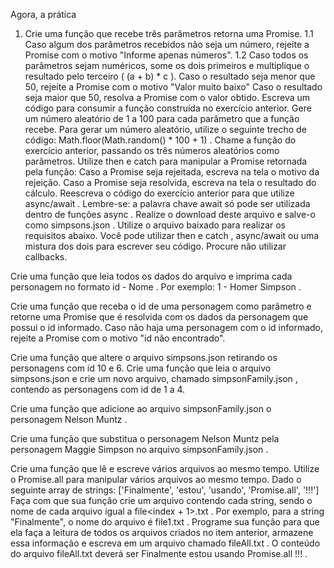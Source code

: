 Agora, a prática

1. Crie uma função que recebe três parâmetros retorna uma Promise.
1.1 Caso algum dos parâmetros recebidos não seja um número, rejeite a Promise com o motivo "Informe apenas números".
1.2 Caso todos os parâmetros sejam numéricos, some os dois primeiros e multiplique o resultado pelo terceiro ( (a + b) * c ).
Caso o resultado seja menor que 50, rejeite a Promise com o motivo "Valor muito baixo"
Caso o resultado seja maior que 50, resolva a Promise com o valor obtido.
Escreva um código para consumir a função construída no exercício anterior.
Gere um número aleatório de 1 a 100 para cada parâmetro que a função recebe. Para gerar um número aleatório, utilize o seguinte trecho de código: Math.floor(Math.random() * 100 + 1) .
Chame a função do exercício anterior, passando os três números aleatórios como parâmetros.
Utilize then e catch para manipular a Promise retornada pela função:
Caso a Promise seja rejeitada, escreva na tela o motivo da rejeição.
Caso a Promise seja resolvida, escreva na tela o resultado do cálculo.
Reescreva o código do exercício anterior para que utilize async/await .
Lembre-se: a palavra chave await só pode ser utilizada dentro de funções async .
Realize o download deste arquivo e salve-o como simpsons.json . Utilize o arquivo baixado para realizar os requisitos abaixo.
Você pode utilizar then e catch , async/await ou uma mistura dos dois para escrever seu código. Procure não utilizar callbacks.

Crie uma função que leia todos os dados do arquivo e imprima cada personagem no formato id - Nome . Por exemplo: 1 - Homer Simpson .

Crie uma função que receba o id de uma personagem como parâmetro e retorne uma Promise que é resolvida com os dados da personagem que possui o id informado. Caso não haja uma personagem com o id informado, rejeite a Promise com o motivo "id não encontrado".

Crie uma função que altere o arquivo simpsons.json retirando os personagens com id 10 e 6.
Crie uma função que leia o arquivo simpsons.json e crie um novo arquivo, chamado simpsonFamily.json , contendo as personagens com id de 1 a 4.

Crie uma função que adicione ao arquivo simpsonFamily.json o personagem Nelson Muntz .

Crie uma função que substitua o personagem Nelson Muntz pela personagem Maggie Simpson no arquivo simpsonFamily.json .

Crie uma função que lê e escreve vários arquivos ao mesmo tempo.
Utilize o Promise.all para manipular vários arquivos ao mesmo tempo.
Dado o seguinte array de strings: ['Finalmente', 'estou', 'usando', 'Promise.all', '!!!'] Faça com que sua função crie um arquivo contendo cada string, sendo o nome de cada arquivo igual a file<index + 1>.txt . Por exemplo, para a string "Finalmente", o nome do arquivo é file1.txt .
Programe sua função para que ela faça a leitura de todos os arquivos criados no item anterior, armazene essa informação e escreva em um arquivo chamado fileAll.txt .
O conteúdo do arquivo fileAll.txt deverá ser Finalmente estou usando Promise.all !!! .
